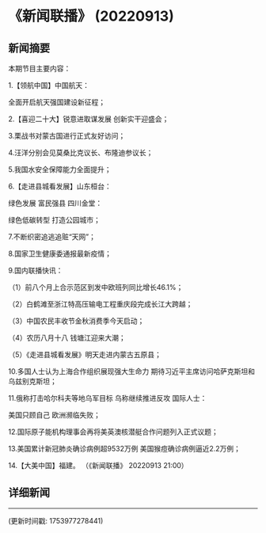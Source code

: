 # 《新闻联播》 (20220913)

## 新闻摘要

本期节目主要内容：


1.【领航中国】中国航天：

全面开启航天强国建设新征程；


2.【喜迎二十大】锐意进取谋发展 创新实干迎盛会；


3.栗战书对蒙古国进行正式友好访问；


4.汪洋分别会见莫桑比克议长、布隆迪参议长；


5.我国水安全保障能力全面提升；


6.【走进县城看发展】山东桓台：

绿色发展 富民强县 四川金堂：

绿色低碳转型 打造公园城市；


7.不断织密追逃追赃“天网”；


8.国家卫生健康委通报最新疫情；


9.国内联播快讯：


（1）前八个月上合示范区到发中欧班列同比增长46.1%；


（2）白鹤滩至浙江特高压输电工程重庆段完成长江大跨越；


（3）中国农民丰收节金秋消费季今天启动；


（4）农历八月十八 钱塘江迎来大潮；


（5）《走进县城看发展》明天走进内蒙古五原县；


10.多国人士认为上海合作组织展现强大生命力 期待习近平主席访问哈萨克斯坦和乌兹别克斯坦；


11.俄称打击哈尔科夫等地乌军目标 乌称继续推进反攻 国际人士：

美国只顾自己 欧洲濒临失败；


12.国际原子能机构理事会再将美英澳核潜艇合作问题列入正式议题；


13.美国累计新冠肺炎确诊病例超9532万例 美国猴痘确诊病例逼近2.2万例；


14.【大美中国】福建。
（《新闻联播》 20220913 21:00）

## 详细新闻

---

(更新时间戳: 1753977278441)

